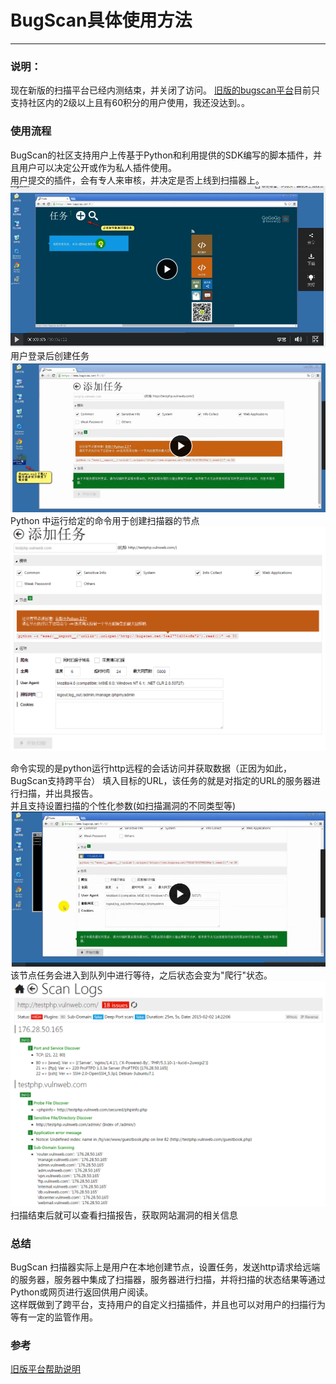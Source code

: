 # BugScan具体使用方法  
-----  
### 说明：   
现在新版的扫描平台已经内测结束，并关闭了访问。
[旧版的bugscan平台](https://old.bugscan.net/#!/)目前只支持社区内的2级以上且有60积分的用户使用，我还没达到。。   
### 使用流程   
BugScan的社区支持用户上传基于Python和利用提供的SDK编写的脚本插件，并且用户可以决定公开或作为私人插件使用。   
用户提交的插件，会有专人来审核，并决定是否上线到扫描器上。  
![1.jpg](images_for_BugScan/1.png)
用户登录后创建任务 
![2.jpg](images_for_BugScan/2.png)  
Python 中运行给定的命令用于创建扫描器的节点  
![3.jpg](images_for_BugScan/3.png)   

命令实现的是python运行http远程的会话访问并获取数据（正因为如此，BugScan支持跨平台） 
填入目标的URL，该任务的就是对指定的URL的服务器进行扫描，并出具报告。   
并且支持设置扫描的个性化参数(如扫描漏洞的不同类型等)   
![4.jpg](images_for_BugScan/4.png)  
该节点任务会进入到队列中进行等待，之后状态会变为"爬行"状态。  
![5.jpg](images_for_BugScan/5.png)   
扫描结束后就可以查看扫描报告，获取网站漏洞的相关信息  
### 总结  
BugScan 扫描器实际上是用户在本地创建节点，设置任务，发送http请求给远端的服务器，服务器中集成了扫描器，服务器进行扫描，并将扫描的状态结果等通过Python或网页进行返回供用户阅读。  
这样既做到了跨平台，支持用户的自定义扫描插件，并且也可以对用户的扫描行为等有一定的监管作用。  

### 参考   
[旧版平台帮助说明](https://old.bugscan.net/#!/h/)